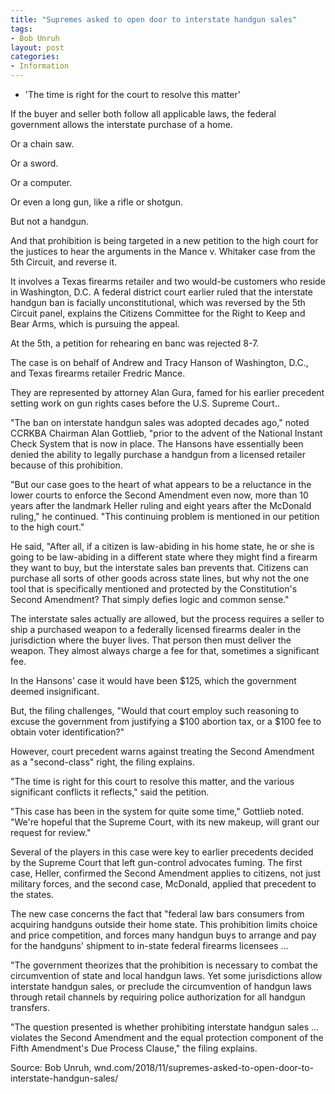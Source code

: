 ```yaml
---
title: "Supremes asked to open door to interstate handgun sales"
tags:
- Bob Unruh
layout: post
categories:
- Information
---
```


- 'The time is right for the court to resolve this matter'

If the buyer and seller both follow all applicable laws, the federal government allows the interstate purchase of a home.

Or a chain saw.

Or a sword.

Or a computer.

Or even a long gun, like a rifle or shotgun.

But not a handgun.

And that prohibition is being targeted in a new petition to the high court for the justices to hear the arguments in the Mance v. Whitaker case from the 5th Circuit, and reverse it.

It involves a Texas firearms retailer and two would-be customers who reside in Washington, D.C. A federal district court earlier ruled that the interstate handgun ban is facially unconstitutional, which was reversed by the 5th Circuit panel, explains the Citizens Committee for the Right to Keep and Bear Arms, which is pursuing the appeal.

At the 5th, a petition for rehearing en banc was rejected 8-7.

The case is on behalf of Andrew and Tracy Hanson of Washington, D.C., and Texas firearms retailer Fredric Mance.

They are represented by attorney Alan Gura, famed for his earlier precedent setting work on gun rights cases before the U.S. Supreme Court..

"The ban on interstate handgun sales was adopted decades ago," noted CCRKBA Chairman Alan Gottlieb, "prior to the advent of the National Instant Check System that is now in place. The Hansons have essentially been denied the ability to legally purchase a handgun from a licensed retailer because of this prohibition.

"But our case goes to the heart of what appears to be a reluctance in the lower courts to enforce the Second Amendment even now, more than 10 years after the landmark Heller ruling and eight years after the McDonald ruling," he continued. "This continuing problem is mentioned in our petition to the high court."

He said, "After all, if a citizen is law-abiding in his home state, he or she is going to be law-abiding in a different state where they might find a firearm they want to buy, but the interstate sales ban prevents that. Citizens can purchase all sorts of other goods across state lines, but why not the one tool that is specifically mentioned and protected by the Constitution's Second Amendment? That simply defies logic and common sense."

The interstate sales actually are allowed, but the process requires a seller to ship a purchased weapon to a federally licensed firearms dealer in the jurisdiction where the buyer lives. That person then must deliver the weapon. They almost always charge a fee for that, sometimes a significant fee.

In the Hansons' case it would have been $125, which the government deemed insignificant.

But, the filing challenges, "Would that court employ such reasoning to excuse the government from justifying a $100 abortion tax, or a $100 fee to obtain voter identification?"

However, court precedent warns against treating the Second Amendment as a "second-class" right, the filing explains.

"The time is right for this court to resolve this matter, and the various significant conflicts it reflects," said the petition.

"This case has been in the system for quite some time," Gottlieb noted. "We're hopeful that the Supreme Court, with its new makeup, will grant our request for review."

Several of the players in this case were key to earlier precedents decided by the Supreme Court that left gun-control advocates fuming. The first case, Heller, confirmed the Second Amendment applies to citizens, not just military forces, and the second case, McDonald, applied that precedent to the states.

The new case concerns the fact that "federal law bars consumers from acquiring handguns outside their home state. This prohibition limits choice and price competition, and forces many handgun buys to arrange and pay for the handguns' shipment to in-state federal firearms licensees ...

"The government theorizes that the prohibition is necessary to combat the circumvention of state and local handgun laws. Yet some jurisdictions allow interstate handgun sales, or preclude the circumvention of handgun laws through retail channels by requiring police authorization for all handgun transfers.

"The question presented is whether prohibiting interstate handgun sales ... violates the Second Amendment and the equal protection component of the Fifth Amendment's Due Process Clause," the filing explains.

Source: Bob Unruh, wnd.com/2018/11/supremes-asked-to-open-door-to-interstate-handgun-sales/

